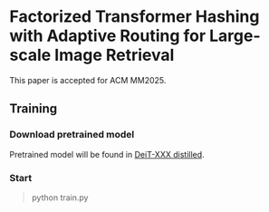 # Factorized Transformer Hashing with Adaptive Routing for Large-scale Image Retrieval
This paper is accepted for ACM MM2025.

## Training

### Download pretrained model
Pretrained model will be found in [DeiT-XXX distilled](https://github.com/facebookresearch/deit/blob/main/README_deit.md).

### Start

> python train.py
